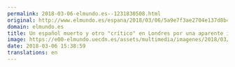 ```yaml
---
permalink: 2018-03-06-elmundo.es--1231830508.html
original: http://www.elmundo.es/espana/2018/03/06/5a9e7f3ae2704e137d8b4633.html
domain: elmundo.es
title: Un español muerto y otro "crítico" en Londres por una aparente intoxicación
image: https://e00-elmundo.uecdn.es/assets/multimedia/imagenes/2018/03/06/15203366097147.jpg
date: 2018-03-06 15:38:59
translations: en
---
```


